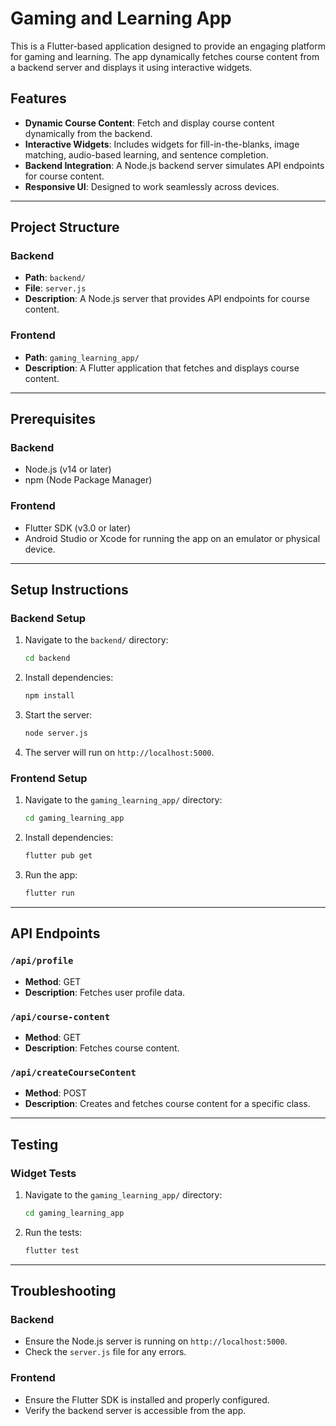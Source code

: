# Gaming and Learning App

This is a Flutter-based application designed to provide an engaging platform for gaming and learning. The app dynamically fetches course content from a backend server and displays it using interactive widgets.

## Features

- **Dynamic Course Content**: Fetch and display course content dynamically from the backend.
- **Interactive Widgets**: Includes widgets for fill-in-the-blanks, image matching, audio-based learning, and sentence completion.
- **Backend Integration**: A Node.js backend server simulates API endpoints for course content.
- **Responsive UI**: Designed to work seamlessly across devices.

---

## Project Structure

### Backend
- **Path**: `backend/`
- **File**: `server.js`
- **Description**: A Node.js server that provides API endpoints for course content.

### Frontend
- **Path**: `gaming_learning_app/`
- **Description**: A Flutter application that fetches and displays course content.

---

## Prerequisites

### Backend
- Node.js (v14 or later)
- npm (Node Package Manager)

### Frontend
- Flutter SDK (v3.0 or later)
- Android Studio or Xcode for running the app on an emulator or physical device.

---

## Setup Instructions

### Backend Setup
1. Navigate to the `backend/` directory:
   ```bash
   cd backend
   ```
2. Install dependencies:
   ```bash
   npm install
   ```
3. Start the server:
   ```bash
   node server.js
   ```
4. The server will run on `http://localhost:5000`.

### Frontend Setup
1. Navigate to the `gaming_learning_app/` directory:
   ```bash
   cd gaming_learning_app
   ```
2. Install dependencies:
   ```bash
   flutter pub get
   ```
3. Run the app:
   ```bash
   flutter run
   ```

---

## API Endpoints

### `/api/profile`
- **Method**: GET
- **Description**: Fetches user profile data.

### `/api/course-content`
- **Method**: GET
- **Description**: Fetches course content.

### `/api/createCourseContent`
- **Method**: POST
- **Description**: Creates and fetches course content for a specific class.

---

## Testing

### Widget Tests
1. Navigate to the `gaming_learning_app/` directory:
   ```bash
   cd gaming_learning_app
   ```
2. Run the tests:
   ```bash
   flutter test
   ```

---

## Troubleshooting

### Backend
- Ensure the Node.js server is running on `http://localhost:5000`.
- Check the `server.js` file for any errors.

### Frontend
- Ensure the Flutter SDK is installed and properly configured.
- Verify the backend server is accessible from the app.



